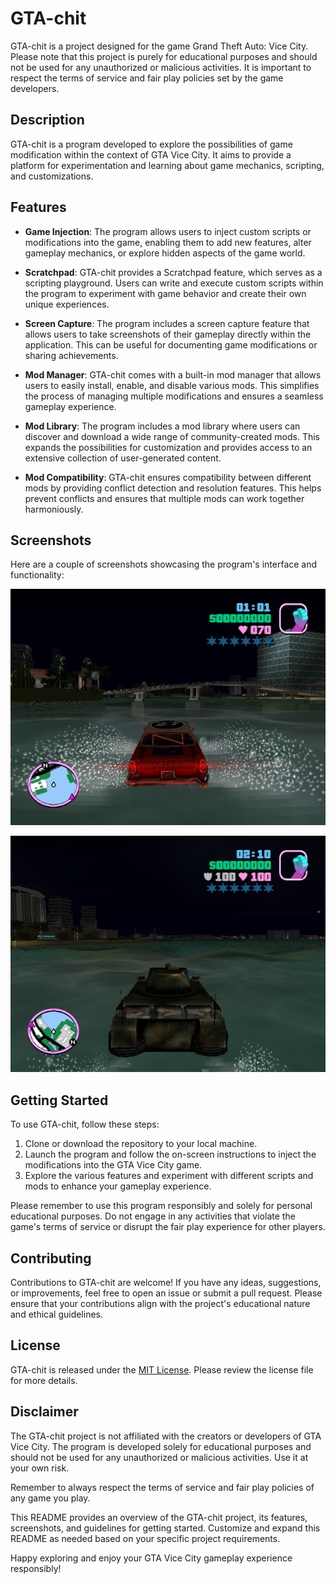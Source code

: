 # GTA-chit

GTA-chit is a project designed for the game Grand Theft Auto: Vice City. Please note that this project is purely for educational purposes and should not be used for any unauthorized or malicious activities. It is important to respect the terms of service and fair play policies set by the game developers.

## Description

GTA-chit is a program developed to explore the possibilities of game modification within the context of GTA Vice City. It aims to provide a platform for experimentation and learning about game mechanics, scripting, and customizations.

## Features

- **Game Injection**: The program allows users to inject custom scripts or modifications into the game, enabling them to add new features, alter gameplay mechanics, or explore hidden aspects of the game world.

- **Scratchpad**: GTA-chit provides a Scratchpad feature, which serves as a scripting playground. Users can write and execute custom scripts within the program to experiment with game behavior and create their own unique experiences.

- **Screen Capture**: The program includes a screen capture feature that allows users to take screenshots of their gameplay directly within the application. This can be useful for documenting game modifications or sharing achievements.

- **Mod Manager**: GTA-chit comes with a built-in mod manager that allows users to easily install, enable, and disable various mods. This simplifies the process of managing multiple modifications and ensures a seamless gameplay experience.

- **Mod Library**: The program includes a mod library where users can discover and download a wide range of community-created mods. This expands the possibilities for customization and provides access to an extensive collection of user-generated content.

- **Mod Compatibility**: GTA-chit ensures compatibility between different mods by providing conflict detection and resolution features. This helps prevent conflicts and ensures that multiple mods can work together harmoniously.

## Screenshots

Here are a couple of screenshots showcasing the program's interface and functionality:

![Screenshot 1](https://github.com/sabbir28/GTA-chit/blob/main/img/1.png?raw=true)

![Screenshot 2](https://github.com/sabbir28/GTA-chit/blob/main/img/2.png?raw=true)

## Getting Started

To use GTA-chit, follow these steps:

1. Clone or download the repository to your local machine.
2. Launch the program and follow the on-screen instructions to inject the modifications into the GTA Vice City game.
3. Explore the various features and experiment with different scripts and mods to enhance your gameplay experience.

Please remember to use this program responsibly and solely for personal educational purposes. Do not engage in any activities that violate the game's terms of service or disrupt the fair play experience for other players.

## Contributing

Contributions to GTA-chit are welcome! If you have any ideas, suggestions, or improvements, feel free to open an issue or submit a pull request. Please ensure that your contributions align with the project's educational nature and ethical guidelines.

## License

GTA-chit is released under the [MIT License](https://sabbir28.github.io/). Please review the license file for more details.

## Disclaimer

The GTA-chit project is not affiliated with the creators or developers of GTA Vice City. The program is developed solely for educational purposes and should not be used for any unauthorized or malicious activities. Use it at your own risk.

Remember to always respect the terms of service and fair play policies of any game you play.

This README provides an overview of the GTA-chit project, its features, screenshots, and guidelines for getting started. Customize and expand this README as needed based on your specific project requirements.

Happy exploring and enjoy your GTA Vice City gameplay experience responsibly!
